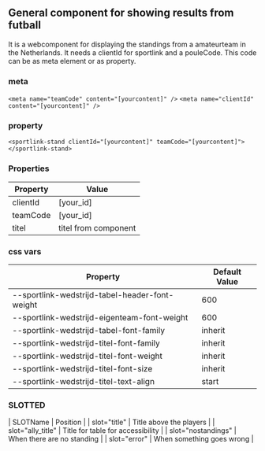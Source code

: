 ## General component for showing results from futball

It is a webcomponent for displaying the standings from a amateurteam in the Netherlands. It needs a clientId for sportlink and a pouleCode. This code can be as meta element or as property.

### meta
`<meta name="teamCode" content="[yourcontent]" />`
`<meta name="clientId" content="[yourcontent]" />`

### property
`<sportlink-stand clientId="[yourcontent]" teamCode="[yourcontent]"></sportlink-stand>`


### Properties

| Property    | Value |
| -------- | ------- |
| clientId  | [your_id] |
| teamCode  | [your_id] |
| titel  | titel from component |


### css vars

| Property    | Default Value |
| -------- | ------- |
| --sportlink-wedstrijd-tabel-header-font-weight | 600 |
| --sportlink-wedstrijd-eigenteam-font-weight | 600 |
| --sportlink-wedstrijd-tabel-font-family | inherit |
| --sportlink-wedstrijd-titel-font-family | inherit |
| --sportlink-wedstrijd-titel-font-weight | inherit |
| --sportlink-wedstrijd-titel-font-size | inherit |
| --sportlink-wedstrijd-titel-text-align | start |


### SLOTTED

| SLOTName | Position |
| slot="title" | Title above the players |
| slot="ally_title" | Title for table for accessibility |
| slot="nostandings" | When there are no standing |
| slot="error" | When something goes wrong |
